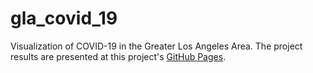 # gla_covid_19
Visualization of COVID-19 in the Greater Los Angeles Area. 
The project results are presented at this project's [GitHub Pages](https://amhirsch.github.io/gla_covid_19/).
